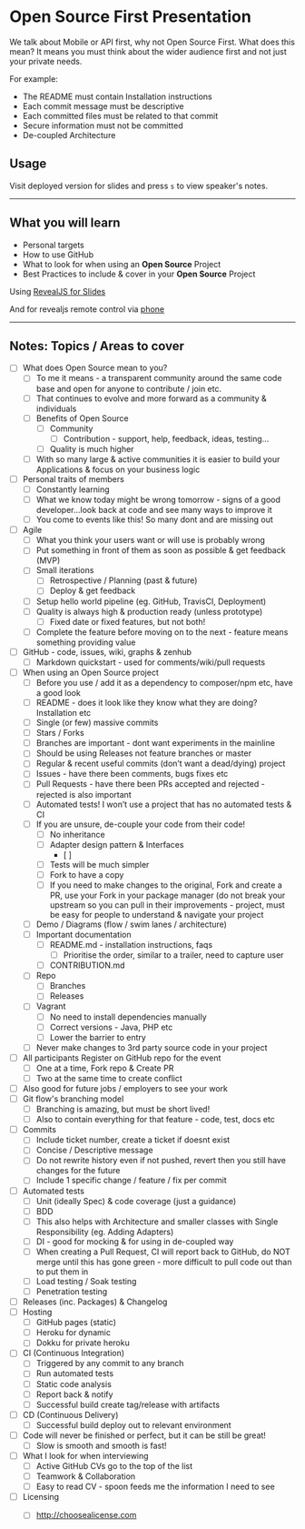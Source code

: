 # Open Source First Presentation

We talk about Mobile or API first, why not Open Source First. What does this mean? It means you must think about the wider audience first and not just your private needs.

For example:
* The README must contain Installation instructions
* Each commit message must be descriptive
* Each committed files must be related to that commit
* Secure information must not be committed 
* De-coupled Architecture

## Usage

Visit deployed version for slides and press `s` to view speaker's notes.

---

## What you will learn

* Personal targets
* How to use GitHub
* What to look for when using an **Open Source** Project
* Best Practices to include & cover in your **Open Source** Project


Using [RevealJS for Slides](https://github.com/hakimel/reveal.js)

And for revealjs remote control via [phone](http://remot.io)

---

## Notes: Topics / Areas to cover

* [ ] What does Open Source mean to you?
    * [ ] To me it means - a transparent community around the same code base and open for anyone to contribute / join etc.
    * [ ] That continues to evolve and more forward as a community & individuals
    * [ ] Benefits of Open Source
        * [ ] Community
            * [ ] Contribution - support, help, feedback, ideas, testing...
        * [ ] Quality is much higher
    * [ ] With so many large & active communities it is easier to build your Applications & focus on your business logic
* [ ] Personal traits of members
    * [ ] Constantly learning
    * [ ] What we know today might be wrong tomorrow - signs of a good developer...look back at code and see many ways to improve it
    * [ ] You come to events like this! So many dont and are missing out
* [ ] Agile
    * [ ] What you think your users want or will use is probably wrong
    * [ ] Put something in front of them as soon as possible & get feedback (MVP)
    * [ ] Small iterations
        * [ ] Retrospective / Planning (past & future)
        * [ ] Deploy & get feedback
    * [ ] Setup hello world pipeline (eg. GitHub, TravisCI, Deployment)
    * [ ] Quality is always high & production ready (unless prototype)
        * [ ] Fixed date or fixed features, but not both!
    * [ ] Complete the feature before moving on to the next - feature means something providing value
* [ ] GitHub - code, issues, wiki, graphs & zenhub
    * [ ] Markdown quickstart - used for comments/wiki/pull requests
* [ ] When using an Open Source project
    * [ ] Before you use / add it as a dependency to composer/npm etc, have a good look
    * [ ] README - does it look like they know what they are doing? Installation etc
    * [ ] Single (or few) massive commits
    * [ ] Stars / Forks
    * [ ] Branches are important - dont want experiments in the mainline
    * [ ] Should be using Releases not feature branches or master
    * [ ] Regular & recent useful commits (don’t want a dead/dying) project
    * [ ] Issues - have there been comments, bugs fixes etc
    * [ ] Pull Requests - have there been PRs accepted and rejected - rejected is also important
    * [ ] Automated tests! I won’t use a project that has no automated tests & CI
    * [ ] If you are unsure, de-couple your code from their code!
        * [ ] No inheritance
        * [ ] Adapter design pattern & Interfaces
            * [ ] 
        * [ ] Tests will be much simpler
        * [ ] Fork to have a copy
        * [ ] If you need to make changes to the original, Fork and create a PR, use your Fork in your package manager (do not break your upstream so you can pull in their improvements - project, must be easy for people to understand & navigate your project
    * [ ] Demo / Diagrams (flow / swim lanes / architecture)
    * [ ] Important documentation
        * [ ] README.md - installation instructions, faqs
            * [ ] Prioritise the order, similar to a trailer, need to capture user
        * [ ] CONTRIBUTION.md
    * [ ] Repo
        * [ ] Branches
        * [ ] Releases
    * [ ] Vagrant
        * [ ] No need to install dependencies manually
        * [ ] Correct versions - Java, PHP etc
        * [ ] Lower the barrier to entry
    * [ ] Never make changes to 3rd party source code in your project
* [ ] All participants Register on GitHub repo for the event
    * [ ] One at a time, Fork repo & Create PR
    * [ ] Two at the same time to create conflict
* [ ] Also good for future jobs / employers to see your work
* [ ] Git flow's branching model
    * [ ] Branching is amazing, but must be short lived!
    * [ ] Also to contain everything for that feature - code, test, docs etc
* [ ] Commits
    * [ ] Include ticket number, create a ticket if doesnt exist
    * [ ] Concise / Descriptive message
    * [ ] Do not rewrite history even if not pushed, revert then you still have changes for the future
    * [ ] Include 1 specific change / feature / fix per commit
* [ ] Automated tests
    * [ ] Unit (ideally Spec) & code coverage (just a guidance)
    * [ ] BDD
    * [ ] This also helps with Architecture and smaller classes with Single Responsibility (eg. Adding Adapters)
    * [ ] DI - good for mocking & for using in de-coupled way
    * [ ] When creating a Pull Request, CI will report back to GitHub, do NOT merge until this has gone green - more difficult to pull code out than to put them in
    * [ ] Load testing / Soak testing
    * [ ] Penetration testing
* [ ] Releases (inc. Packages) & Changelog
* [ ] Hosting
    * [ ] GitHub pages (static)
    * [ ] Heroku for dynamic
    * [ ] Dokku for private heroku
* [ ] CI (Continuous Integration)
    * [ ] Triggered by any commit to any branch
    * [ ] Run automated tests
    * [ ] Static code analysis
    * [ ] Report back & notify
    * [ ] Successful build create tag/release with artifacts
* [ ] CD (Continuous Delivery)
    * [ ] Successful build deploy out to relevant environment
* [ ] Code will never be finished or perfect, but it can be still be great!
    * [ ] Slow is smooth and smooth is fast!
* [ ] What I look for when interviewing
    * [ ] Active GitHub CVs go to the top of the list
    * [ ] Teamwork & Collaboration
    * [ ] Easy to read CV - spoon feeds me the information I need to see
* [ ] Licensing
    * [ ] http://choosealicense.com


